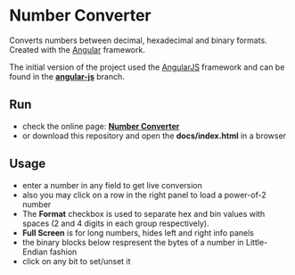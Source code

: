 
# Number Converter

Converts numbers between decimal, hexadecimal and binary formats.  
Created with the [Angular](http://angular.io) framework.

The initial version of the project used the [AngularJS](https://angularjs.org) framework and can be found in the [**angular-js**](https://github.com/mortalis13/NumberConverter-Angular/tree/angular-js) branch.

## Run

- check the online page: [**Number Converter**](https://mortalis13.github.io/NumberConverter-Angular)
- or download this repository and open the **docs/index.html** in a browser

## Usage

- enter a number in any field to get live conversion
- also you may click on a row in the right panel to load a power-of-2 number
- The **Format** checkbox is used to separate hex and bin values with spaces (2 and 4 digits in each group respectively).
- **Full Screen** is for long numbers, hides left and right info panels
- the binary blocks below respresent the bytes of a number in Little-Endian fashion
- click on any bit to set/unset it
